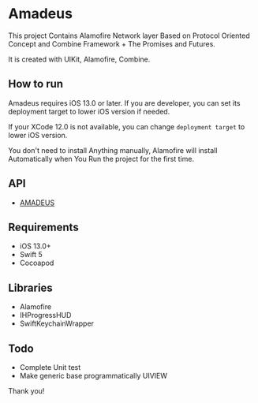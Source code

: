 # Amadeus

This project Contains Alamofire Network layer Based on Protocol Oriented Concept and Combine Framework + The Promises and Futures.

It is created with UIKit, Alamofire, Combine.


## How to run
Amadeus requires iOS 13.0 or later. If you are developer, you can set its deployment target to lower iOS version if needed.

If your XCode 12.0 is not available, you can change `deployment target` to lower iOS version.

You don't need to install Anything manually, Alamofire will install  Automatically when You Run the project for the first time.  

## API
- [AMADEUS](https://developers.amadeus.com/) 

## Requirements 
- iOS 13.0+
- Swift 5
- Cocoapod

## Libraries
- Alamofire
- IHProgressHUD
- SwiftKeychainWrapper

## Todo

- Complete Unit test
- Make generic base programmatically UIVIEW 

Thank you!

